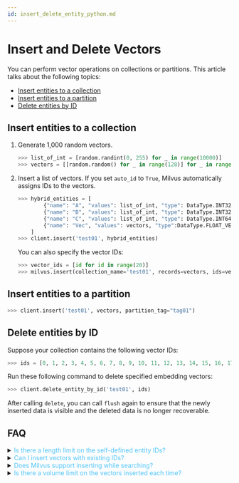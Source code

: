 ```yaml
---
id: insert_delete_entity_python.md
---
```



# Insert and Delete Vectors

You can perform vector operations on collections or partitions. This article talks about the following topics:

- [Insert entities to a collection](#insert-entity-to-collection)
- [Insert entities to a partition](#insert-entity-to-partition)
- [Delete entities by ID](#delete-entity)

## Insert entities to a collection
<a name="insert-entity-to-collection"></a>

1. Generate 1,000 random vectors.

   ```python
   >>> list_of_int = [random.randint(0, 255) for _ in range(10000)]
   >>> vectors = [[random.random() for _ in range(128)] for _ in range(10000)]
   ```

2. Insert a list of vectors. If you set `auto_id` to `True`, Milvus automatically assigns IDs to the vectors.

   ```python
   >>> hybrid_entities = [
           {"name": "A", "values": list_of_int, "type": DataType.INT32},
           {"name": "B", "values": list_of_int, "type": DataType.INT32},
           {"name": "C", "values": list_of_int, "type": DataType.INT64},
           {"name": "Vec", "values": vectors, "type":DataType.FLOAT_VECTOR}
       ]
   >>> client.insert('test01', hybrid_entities)
   ```

   You can also specify the vector IDs:

   ```python
   >>> vector_ids = [id for id in range(20)]
   >>> milvus.insert(collection_name='test01', records=vectors, ids=vector_ids)
   ```

## Insert entities to a partition
<a name="insert-entity-to-partition"></a>

```python
>>> client.insert('test01', vectors, partition_tag="tag01")
```

## Delete entities by ID
<a name="delete-entity"></a>

Suppose your collection contains the following vector IDs:

```python
>>> ids = [0, 1, 2, 3, 4, 5, 6, 7, 8, 9, 10, 11, 12, 13, 14, 15, 16, 17, 18, 19]
```

Run these following command to delete specified embedding vectors:

```python
>>> client.delete_entity_by_id('test01', ids)
```
<div class="alert note">
After calling <code>delete</code>, you can call <code>flush</code> again to ensure that the newly inserted data is visible and the deleted data is no longer recoverable.
</div>


## FAQ

<details>
<summary><font color="#4fc4f9">Is there a length limit on the self-defined entity IDs?</font></summary>
{{fragments/faq_id_length.md}}
</details>
<details>
<summary><font color="#4fc4f9">Can I insert vectors with existing IDs?</font></summary>
{{fragments/faq_duplicate_ids.md}}
</details>
<details>
<summary><font color="#4fc4f9">Does Milvus support inserting while searching?</font></summary>
{{fragments/faq_search_during_insert.md}}
</details>
<details>
<summary><font color="#4fc4f9">Is there a volume limit on the vectors inserted each time?</font></summary>
{{fragments/faq_data_volume_one_insertion.md}}
</details>
